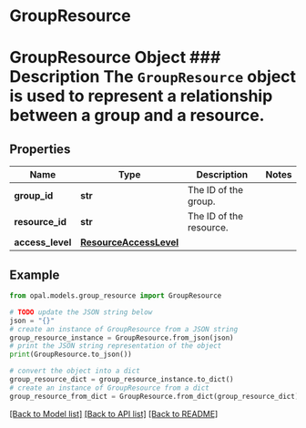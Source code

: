 # GroupResource

# GroupResource Object ### Description The `GroupResource` object is used to represent a relationship between a group and a resource.

## Properties

Name | Type | Description | Notes
------------ | ------------- | ------------- | -------------
**group_id** | **str** | The ID of the group. | 
**resource_id** | **str** | The ID of the resource. | 
**access_level** | [**ResourceAccessLevel**](ResourceAccessLevel.md) |  | 

## Example

```python
from opal.models.group_resource import GroupResource

# TODO update the JSON string below
json = "{}"
# create an instance of GroupResource from a JSON string
group_resource_instance = GroupResource.from_json(json)
# print the JSON string representation of the object
print(GroupResource.to_json())

# convert the object into a dict
group_resource_dict = group_resource_instance.to_dict()
# create an instance of GroupResource from a dict
group_resource_from_dict = GroupResource.from_dict(group_resource_dict)
```
[[Back to Model list]](../README.md#documentation-for-models) [[Back to API list]](../README.md#documentation-for-api-endpoints) [[Back to README]](../README.md)


